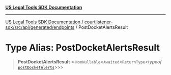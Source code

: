 [**US Legal Tools SDK Documentation**](../../../../../../README.md)

***

[US Legal Tools SDK Documentation](../../../../../../README.md) / [courtlistener-sdk/src/api/generated/endpoints](../README.md) / PostDocketAlertsResult

# Type Alias: PostDocketAlertsResult

> **PostDocketAlertsResult** = `NonNullable`\<`Awaited`\<`ReturnType`\<*typeof* [`postDocketAlerts`](../functions/postDocketAlerts.md)\>\>\>
